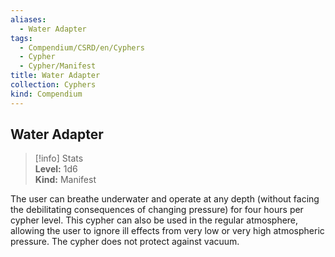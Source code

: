 ```yaml
---
aliases:
  - Water Adapter
tags:
  - Compendium/CSRD/en/Cyphers
  - Cypher
  - Cypher/Manifest
title: Water Adapter
collection: Cyphers
kind: Compendium
---
```

## Water Adapter  
>[!info] Stats  
> **Level:** 1d6  
> **Kind:** Manifest
  
The user can breathe underwater and operate at any depth (without facing the debilitating consequences of changing pressure) for four hours per cypher level. This cypher can also be used in the regular atmosphere, allowing the user to ignore ill effects from very low or very high atmospheric pressure. The cypher does not protect against vacuum.
